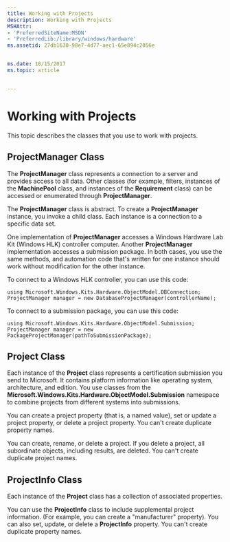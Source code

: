 ```yaml
---
title: Working with Projects
description: Working with Projects
MSHAttr:
- 'PreferredSiteName:MSDN'
- 'PreferredLib:/library/windows/hardware'
ms.assetid: 27db1630-98e7-4d77-aec1-65e894c2056e


ms.date: 10/15/2017
ms.topic: article


---
```


# Working with Projects


This topic describes the classes that you use to work with projects.

## <span id="ProjectManager_Class"></span><span id="projectmanager_class"></span><span id="PROJECTMANAGER_CLASS"></span>ProjectManager Class


The **ProjectManager** class represents a connection to a server and provides access to all data. Other classes (for example, filters, instances of the **MachinePool** class, and instances of the **Requirement** class) can be accessed or enumerated through **ProjectManager**.

The **ProjectManager** class is abstract. To create a **ProjectManager** instance, you invoke a child class. Each instance is a connection to a specific data set.

One implementation of **ProjectManager** accesses a Windows Hardware Lab Kit (Windows HLK) controller computer. Another **ProjectManager** implementation accesses a submission package. In both cases, you use the same methods, and automation code that's written for one instance should work without modification for the other instance.

To connect to a Windows HLK controller, you can use this code:

``` syntax
using Microsoft.Windows.Kits.Hardware.ObjectModel.DBConnection;
ProjectManager manager = new DatabaseProjectManager(controllerName);
```

To connect to a submission package, you can use this code:

``` syntax
using Microsoft.Windows.Kits.Hardware.ObjectModel.Submission;
ProjectManager manager = new PackageProjectManager(pathToSubmissionPackage);
```

## <span id="Project_Class"></span><span id="project_class"></span><span id="PROJECT_CLASS"></span>Project Class


Each instance of the **Project** class represents a certification submission you send to Microsoft. It contains platform information like operating system, architecture, and edition. You use classes from the **Microsoft.Windows.Kits.Hardware.ObjectModel.Submission** namespace to combine projects from different systems into submissions.

You can create a project property (that is, a named value), set or update a project property, or delete a project property. You can't create duplicate property names.

You can create, rename, or delete a project. If you delete a project, all subordinate objects, including results, are deleted. You can't create duplicate project names.

## <span id="ProjectInfo_Class"></span><span id="projectinfo_class"></span><span id="PROJECTINFO_CLASS"></span>ProjectInfo Class


Each instance of the **Project** class has a collection of associated properties.

You can use the **ProjectInfo** class to include supplemental project information. (For example, you can create a "manufacturer" property). You can also set, update, or delete a **ProjectInfo** property. You can't create duplicate property names.

 

 






